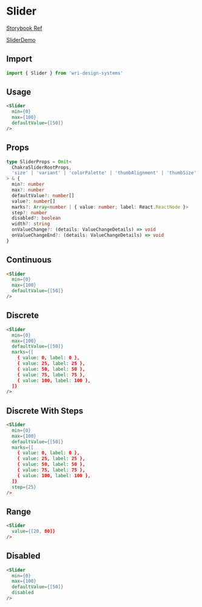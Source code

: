 # Slider

[Storybook Ref](https://wri.github.io/wri-design-systems/?path=/docs/slider--docs)

[SliderDemo](https://github.com/wri/wri-design-systems/blob/main/src/components/Slider/SliderDemo.tsx)

## Import

```js
import { Slider } from 'wri-design-systems'
```

## Usage

```html
<Slider
  min={0}
  max={100}
  defaultValue={[50]}
/>
```

## Props

```ts
type SliderProps = Omit<
  ChakraSliderRootProps,
  'size' | 'variant' | 'colorPalette' | 'thumbAlignment' | 'thumbSize' | 'label' | 'defaultChecked'
> & {
  min?: number
  max?: number
  defaultValue?: number[]
  value?: number[]
  marks?: Array<number | { value: number; label: React.ReactNode }>
  step?: number
  disabled?: boolean
  width?: string
  onValueChange?: (details: ValueChangeDetails) => void
  onValueChangeEnd?: (details: ValueChangeDetails) => void
}
```

## Continuous

```html
<Slider
  min={0}
  max={100}
  defaultValue={[50]}
/>
```

## Discrete

```html
<Slider
  min={0}
  max={100}
  defaultValue={[50]}
  marks={[
    { value: 0, label: 0 },
    { value: 25, label: 25 },
    { value: 50, label: 50 },
    { value: 75, label: 75 },
    { value: 100, label: 100 },
  ]}
/>
```

## Discrete With Steps

```html
<Slider
  min={0}
  max={100}
  defaultValue={[50]}
  marks={[
    { value: 0, label: 0 },
    { value: 25, label: 25 },
    { value: 50, label: 50 },
    { value: 75, label: 75 },
    { value: 100, label: 100 },
  ]}
  step={25}
/>
```

## Range

```html
<Slider
  value={[20, 80]}
/>
```

## Disabled

```html
<Slider
  min={0}
  max={100}
  defaultValue={[50]}
  disabled
/>
```
